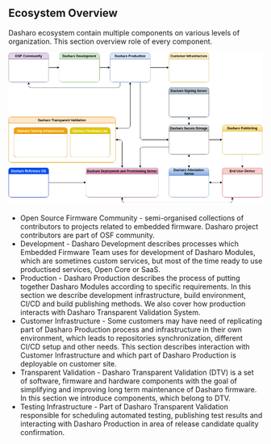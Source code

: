 Ecosystem Overview
------------------

Dasharo ecosystem contain multiple components on various levels of
organization. This section overview role of every component.

![](../images/ecosystem_overview.png)



* Open Source Firmware Community - semi-organised collections of contributors
  to projects related to embedded firmware. Dasharo project contributors are
  part of OSF community.
* Development - Dasharo Development describes processes which Embedded Firmware
  Team uses for development of Dasharo Modules, which are sometimes custom
  services, but most of the time ready to use productised services, Open Core
  or SaaS.
* Production - Dasharo Production describes the process of putting together Dasharo
  Modules according to specific requirements. In this section we describe
  development infrastructure, build environment, CI/CD and build publishing
  methods. We also cover how production interacts with Dasharo Transparent
  Validation System.
* Customer Infrastructure - Some customers may have need of replicating part of
  Dasharo Production process and infrastructure in their own environment, which
  leads to repositories synchronization, different CI/CD setup and other needs.
  This section describes interaction with Customer Infrastructure and which part
  of Dasharo Production is deployable on customer site.
* Transparent Validation - Dasharo Transparent Validation (DTV) is a set of
  software, firmware and hardware components with the goal of simplifying and
  improving long term maintenance of Dasharo firmware. In this section we
  introduce components, which belong to DTV.
* Testing Infrastructure - Part of Dasharo Transparent Validation responsible
  for scheduling automated testing, publishing test results and interacting
  with Dasharo Production in area of release candidate quality confirmation.

<!--
* Hardware Laboratory
* Secure Storage
* Signing Server
* Attestation Server
* Deployment and Provisioning Server
* Reference OS
* Publishing Server
* End User Device
-->
